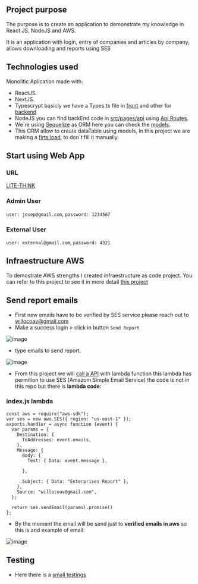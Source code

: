 ## Project purpose

The purpose is to create an application to demonstrate my knowledge in React JS, NodeJS and AWS.

It is an application with login, entry of companies and articles by company, allows downloading and reports using SES


## Technologies used

Monolitic  Aplication made with: 
* ReactJS.
* NextJS. 
* Typescrypt basicly we have a Types.ts file in [front](https://github.com/wavila88/lite-thinking/blob/development/src/utils/types.ts) and other for [backend](https://github.com/wavila88/lite-thinking/blob/development/src/pages/api/utils/types.ts) 
* NodeJS you can find backEnd code in [src/pages/api](https://github.com/wavila88/lite-thinking/tree/development/src/pages/api) using [Api Routes](https://nextjs.org/docs/api-routes/introduction).
* We´re using [Sequelize](https://sequelize.org/) as ORM here you can check the [models](https://github.com/wavila88/lite-thinking/tree/development/src/pages/api/models).
* This ORM allow to create dataTable using models, in this project we are making a [firts load](https://github.com/wavila88/lite-thinking/blob/development/src/pages/api/service/createDBService.ts), to don´t fill it manually.

## Start using Web App

### URL
[LITE-THINK](http://cdkin-myfar-af2ykik20ks7-1281929466.us-east-1.elb.amazonaws.com/)

### Admin User
 `user: josep@gmail.com`, `password: 1234567`
### External User
 `user: external@gmail.com`, `password: 4321`
 
## Infraestructure AWS

To demostrate AWS strengths I created infraestructure as code project.  You can refer to this project to see it in more detail [this project](https://github.com/wavila88/lite-thinking-infraestructure) 
 

## Send report emails

* First new emails have to be verified by SES service please reach out to willocoav@gmail.com
* Make a success login > click in button `Send Report`

![image](https://user-images.githubusercontent.com/41836365/222772539-3eb2a7a8-90a3-4b61-b257-508f6171dbe9.png)

*  type emails to send report.

![image](https://user-images.githubusercontent.com/41836365/223399431-e2c2b96a-0f0a-45fd-96f2-6ec3f8aebfb6.png)


* From this project we will [call a API](https://github.com/wavila88/lite-thinking/blob/development/src/pages/api/service/enterpriseService.ts#:~:text=await%20makeRequest(,%7D)) with lambda function this lambda has permition to use 
SES (Amazom Simple Email Service) the code is not in this repo but there is **lambda code**:

### index.js lambda
```console
const aws = require("aws-sdk");
var ses = new aws.SES({ region: "us-east-1" });
exports.handler = async function (event) {
  var params = {
    Destination: {
      ToAddresses: event.emails,
    },
    Message: {
      Body: {
        Text: { Data: event.message },
        
      },

      Subject: { Data: "Enterprises Report" },
    },
    Source: "willocoav@gmail.com",
  };
 
  return ses.sendEmail(params).promise()
};
```

* By the moment the email will be send just to **verified emails in aws** so this is and example of email:

![image](https://user-images.githubusercontent.com/41836365/222776249-215950e0-9730-4644-a2b2-1c7bc68a9aae.png)


## Testing

* Here there is a [small testings](https://github.com/wavila88/lite-thinking/blob/development/src/test/index.test.js)

